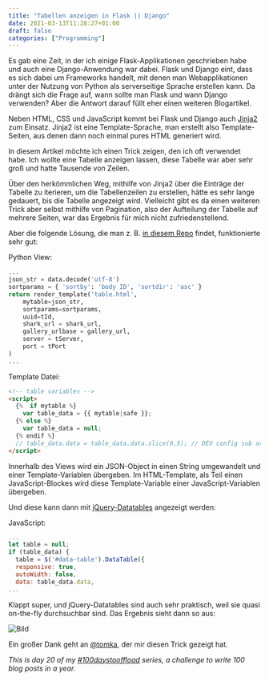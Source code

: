 ```yaml
---
title: "Tabellen anzeigen in Flask || Django"
date: 2021-03-13T11:28:27+01:00
draft: false
categories: ["Programming"]
---
```

Es gab eine Zeit, in der ich einige Flask-Applikationen geschrieben habe und auch eine Django-Anwendung war dabei. Flask und Django eint, dass es sich dabei um Frameworks handelt, mit denen man Webapplikationen unter der Nutzung von Python als serverseitige Sprache erstellen kann.
Da drängt sich die Frage auf, wann sollte man Flask und wann Django verwenden? Aber die Antwort darauf füllt eher einen weiteren Blogartikel.

Neben HTML, CSS und JavaScript kommt bei Flask und Django auch [Jinja2](https://jinja.palletsprojects.com/en/2.11.x/) zum Einsatz. Jinja2 ist eine Template-Sprache, man erstellt also Template-Seiten, aus denen dann noch einmal pures HTML generiert wird.

In diesem Artikel möchte ich einen Trick zeigen, den ich oft verwendet habe. Ich wollte eine Tabelle anzeigen lassen, diese Tabelle war aber sehr groß und hatte Tausende von Zeilen.

Über den herkömmlichen Weg, mithilfe von Jinja2 über die Einträge der Tabelle zu iterieren, um die Tabellenzeilen zu erstellen, hätte es sehr lange gedauert, bis die Tabelle angezeigt wird. Vielleicht gibt es da einen weiteren Trick aber selbst mithilfe von Pagination, also der Aufteilung der Tabelle auf mehrere Seiten, war das Ergebnis für mich nicht zufriedenstellend.

Aber die folgende Lösung, die man z. B. [in diesem Repo](https://github.com/janelia-flyem/body-data) findet, funktionierte sehr gut:

Python View:
```python
...
json_str = data.decode('utf-8')
sortparams = { 'sortby': 'body ID', 'sortdir': 'asc' }
return render_template('table.html',
    mytable=json_str,
    sortparams=sortparams,
    uuid=tId,
    shark_url = shark_url,
    gallery_urlbase = gallery_url,
    server = tServer,
    port = tPort
)
...
```


Template Datei:
```html
<!-- table variables -->
<script>
  {%  if mytable %}
    var table_data = {{ mytable|safe }};
  {% else %}
    var table_data = null;
  {% endif %}
  // table_data.data = table_data.data.slice(0,5); // DEV config sub array
</script>
```

Innerhalb des Views wird ein JSON-Object in einen String umgewandelt und einer Template-Variablen übergeben. Im HTML-Template, als Teil einen JavaScript-Blockes wird diese Template-Variable einer JavaScript-Variablen übergeben.

Und diese kann dann mit [jQuery-Datatables](https://datatables.net/) angezeigt werden:

JavaScript:
```javascript
...
let table = null;
if (table_data) {
  table = $('#data-table').DataTable({
  responsive: true,
  autoWidth: false,
  data: table_data.data,
...
```
Klappt super, und jQuery-Datatables sind auch sehr praktisch, weil sie quasi on-the-fly durchsuchbar sind. Das Ergebnis sieht dann so aus:

![Bild](https://ntj.github.io/flask-talk/img/flask/body-table-blur.png)


Ein großer Dank geht an [@tomka](https://github.com/tomka), der mir
diesen Trick gezeigt hat.

_This is day 20 of my [#100daystooffload](https://100daystooffload.com/) series, a challenge to write 100 blog posts in a year._